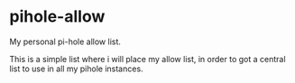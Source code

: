 # pihole-allow
My personal pi-hole allow list. 

This is a simple list where i will place my allow list, in order to got a central list to use in all my pihole instances.